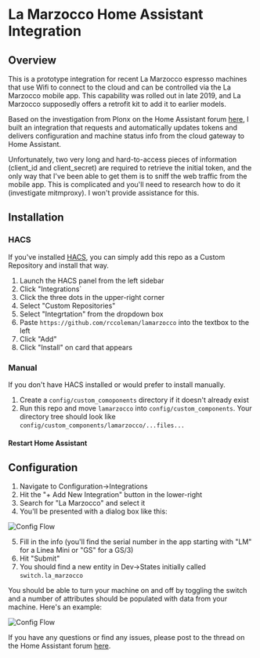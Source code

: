 # La Marzocco Home Assistant Integration

## Overview

This is a prototype integration for recent La Marzocco espresso machines that use Wifi to connect to the cloud and can be controlled via the La Marzocco mobile app.  This capability was rolled out in late 2019, and La Marzocco supposedly offers a retrofit kit to add it to earlier models.

Based on the investigation from Plonx on the Home Assistant forum [here](https://community.home-assistant.io/t/la-marzocco-gs-3-linea-mini-support/203581), I built an integration that requests and automatically updates tokens and delivers configuration and machine status info from the cloud gateway to Home Assistant.

Unfortunately, two very long and hard-to-access pieces of information (client_id and client_secret) are required to retrieve the initial token, and the only way that I've been able to get them is to sniff the web traffic from the mobile app.  This is complicated and you'll need to research how to do it (investigate mitmproxy).  I won't provide assistance for this.

## Installation

### HACS

If you've installed [HACS](https://hacs.xyz), you can simply add this repo as a Custom Repository and install that way.

1. Launch the HACS panel from the left sidebar
2. Click "Integrations`
3. Click the three dots in the upper-right corner
4. Select "Custom Repositories"
5. Select "Integrtation" from the dropdown box
6. Paste `https://github.com/rccoleman/lamarzocco` into the textbox to the left
7. Click "Add"
8. Click "Install" on card that appears

### Manual

If you don't have HACS installed or would prefer to install manually.

1. Create a `config/custom_comoponents` directory if it doesn't already exist
2. Run this repo and move `lamarzocco` into `config/custom_components`.  Your directory tree should look like `config/custom_components/lamarzocco/...files...`

#### Restart Home Assistant

## Configuration

1. Navigate to Configuration->Integrations
2. Hit the "+ Add New Integration" button in the lower-right
3. Search for "La Marzocco" and select it
4. You'll be presented with a dialog box like this:

![Config Flow](https://github.com/rccoleman/lamarzocco/blob/master/Config%20Flow.png?raw=true)

5. Fill in the info (you'll find the serial number in the app starting with "LM" for a Linea Mini or "GS" for a GS/3)
6. Hit "Submit"
7. You should find a new entity in Dev->States initially called `switch.la_marzocco`

You should be able to turn your machine on and off by toggling the switch and a number of attributes should be populated with data from your machine.  Here's an example:

![Config Flow](https://github.com/rccoleman/lamarzocco/blob/master/States.png?raw=true)

If you have any questions or find any issues, please post to the thread on the Home Assistant forum [here](https://community.home-assistant.io/t/la-marzocco-gs-3-linea-mini-support/203581).
